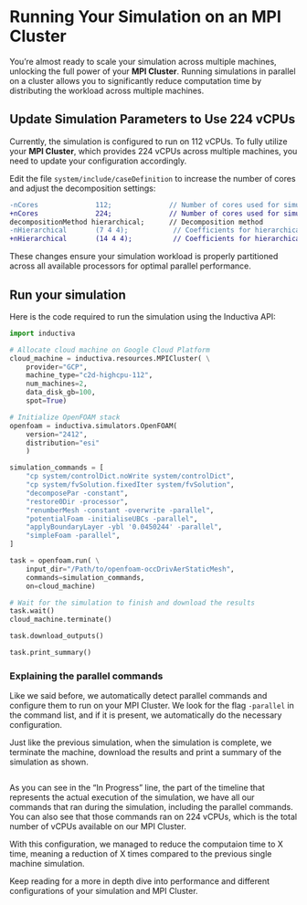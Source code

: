 # Running Your Simulation on an MPI Cluster

You’re almost ready to scale your simulation across multiple machines, unlocking
the full power of your **MPI Cluster**. Running simulations in parallel on a
cluster allows you to significantly reduce computation time by distributing the
workload across multiple machines.

## Update Simulation Parameters to Use 224 vCPUs

Currently, the simulation is configured to run on 112 vCPUs. To fully utilize
your **MPI Cluster**, which provides 224 vCPUs across multiple machines, you
need to update your configuration accordingly.

Edit the file `system/include/caseDefinition` to increase the number of cores
and adjust the decomposition settings:

```diff
-nCores              112;              // Number of cores used for simulation
+nCores              224;              // Number of cores used for simulation
decompositionMethod hierarchical;      // Decomposition method
-nHierarchical       (7 4 4);           // Coefficients for hierarchical decomposition
+nHierarchical       (14 4 4);          // Coefficients for hierarchical decomposition
```

These changes ensure your simulation workload is properly partitioned across all available processors for optimal parallel performance.

## Run your simulation

Here is the code required to run the simulation using the Inductiva API:

```python
import inductiva

# Allocate cloud machine on Google Cloud Platform
cloud_machine = inductiva.resources.MPICluster( \
    provider="GCP",
    machine_type="c2d-highcpu-112",
    num_machines=2,
    data_disk_gb=100,
    spot=True)

# Initialize OpenFOAM stack
openfoam = inductiva.simulators.OpenFOAM(
    version="2412",
    distribution="esi"
    )

simulation_commands = [
    "cp system/controlDict.noWrite system/controlDict",
    "cp system/fvSolution.fixedIter system/fvSolution",
    "decomposePar -constant",
    "restore0Dir -processor",
    "renumberMesh -constant -overwrite -parallel",
    "potentialFoam -initialiseUBCs -parallel",
    "applyBoundaryLayer -ybl '0.0450244' -parallel",
    "simpleFoam -parallel",
]

task = openfoam.run( \
    input_dir="/Path/to/openfoam-occDrivAerStaticMesh",
    commands=simulation_commands,
    on=cloud_machine)

# Wait for the simulation to finish and download the results
task.wait()
cloud_machine.terminate()

task.download_outputs()

task.print_summary()
```

### Explaining the parallel commands

Like we said before, we automatically detect parallel commands and configure them
to run on your MPI Cluster. We look for the flag `-parallel` in the command
list, and if it is present, we automatically do the necessary configuration.

Just like the previous simulation, when the simulation is complete, we terminate
the machine, download the results and print a summary of the simulation as
shown.

```
```

As you can see in the “In Progress” line, the part of the timeline that
represents the actual execution of the simulation, we have all our commands that
ran during the simulation, including the parallel commands. You can also see
that those commands ran on 224 vCPUs, which is the total number of vCPUs available
on our MPI Cluster.

With this configuration, we managed to reduce the computaion time to X time, meaning
a reduction of X times compared to the previous single machine simulation.

Keep reading for a more in depth dive into performance and different configurations
of your simulation and MPI Cluster.